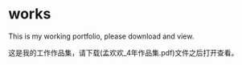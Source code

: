 # works

This is my working portfolio, please download and view.

这是我的工作作品集，请下载(孟欢欢_4年作品集.pdf)文件之后打开查看。
